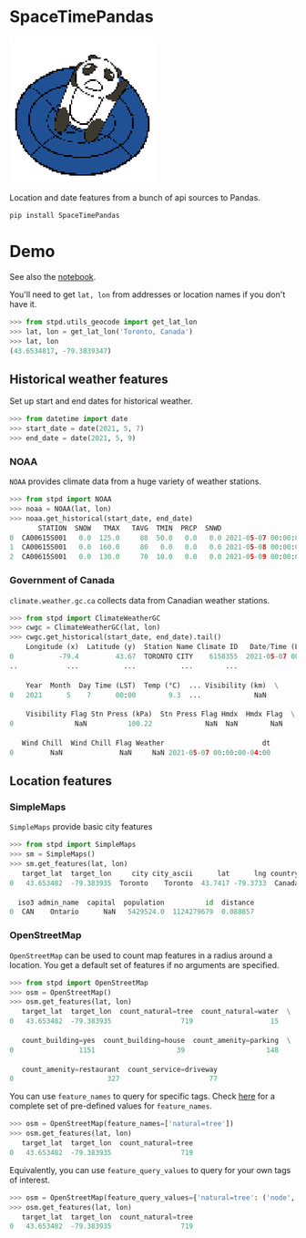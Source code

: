 # SpaceTimePandas
![icon](SpaceTimePandas.png)

Location and date features from a bunch of api sources to Pandas.

```
pip install SpaceTimePandas
```

# Demo
See also the [notebook](demo.ipynb).

You'll need to get `lat, lon` from addresses or location names if you don't have it.
```python
>>> from stpd.utils_geocode import get_lat_lon
>>> lat, lon = get_lat_lon('Toronto, Canada')
>>> lat, lon
(43.6534817, -79.3839347)
```

## Historical weather features 
Set up start and end dates for historical weather.
```python
>>> from datetime import date
>>> start_date = date(2021, 5, 7)
>>> end_date = date(2021, 5, 9)
```

### NOAA
`NOAA` provides climate data from a huge variety of weather stations.
```python
>>> from stpd import NOAA
>>> noaa = NOAA(lat, lon)
>>> noaa.get_historical(start_date, end_date)
       STATION  SNOW   TMAX   TAVG  TMIN  PRCP  SNWD                        dt
0  CA00615S001   0.0  125.0     88  50.0   0.0   0.0 2021-05-07 00:00:00-04:00
1  CA00615S001   0.0  160.0     80   0.0   0.0   0.0 2021-05-08 00:00:00-04:00
2  CA00615S001   0.0  130.0     70  10.0   0.0   0.0 2021-05-09 00:00:00-04:00
```

### Government of Canada
`climate.weather.gc.ca` collects data from Canadian weather stations.
```python
>>> from stpd import ClimateWeatherGC
>>> cwgc = ClimateWeatherGC(lat, lon)
>>> cwgc.get_historical(start_date, end_date).tail()
    Longitude (x)  Latitude (y)  Station Name Climate ID   Date/Time (LST)  \
0           -79.4         43.67  TORONTO CITY    6158355  2021-05-07 00:00   
..            ...           ...           ...        ...               ...   

    Year  Month  Day Time (LST)  Temp (°C)  ... Visibility (km)  \
0   2021      5    7      00:00        9.3  ...             NaN   

    Visibility Flag Stn Press (kPa)  Stn Press Flag Hmdx  Hmdx Flag  \
0               NaN          100.22             NaN  NaN        NaN   

   Wind Chill  Wind Chill Flag Weather                        dt  
0         NaN              NaN     NaN 2021-05-07 00:00:00-04:00  
```

## Location features

### SimpleMaps
`SimpleMaps` provide basic city features
```python
>>> from stpd import SimpleMaps
>>> sm = SimpleMaps()
>>> sm.get_features(lat, lon)
   target_lat  target_lon     city city_ascii      lat      lng country iso2  \
0   43.653482  -79.383935  Toronto    Toronto  43.7417 -79.3733  Canada   CA   

  iso3 admin_name  capital  population          id  distance  
0  CAN    Ontario      NaN   5429524.0  1124279679  0.088857  
```

### OpenStreetMap
`OpenStreetMap` can be used to count map features in a radius around a location.
You get a default set of features if no arguments are specified.
```python
>>> from stpd import OpenStreetMap
>>> osm = OpenStreetMap()
>>> osm.get_features(lat, lon)
   target_lat  target_lon  count_natural=tree  count_natural=water  \
0   43.653482  -79.383935                 719                   15   

   count_building=yes  count_building=house  count_amenity=parking  \
0                1151                    39                    148   

   count_amenity=restaurant  count_service=driveway  
0                       327                      77 
```

You can use `feature_names` to query for specific tags. 
Check [here](stpd/openstreetmap/_osm_features.py) for a complete set of pre-defined values for 
`feature_names`.
```python
>>> osm = OpenStreetMap(feature_names=['natural=tree'])
>>> osm.get_features(lat, lon)
   target_lat  target_lon  count_natural=tree
0   43.653482  -79.383935                 719
```

Equivalently, you can use `feature_query_values` to query for your own tags of interest.
```python
>>> osm = OpenStreetMap(feature_query_values={'natural=tree': ('node', '"natural"="tree"')})
>>> osm.get_features(lat, lon)
   target_lat  target_lon  count_natural=tree
0   43.653482  -79.383935                 719
```
